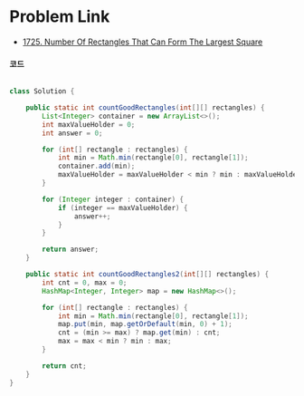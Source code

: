 # Problem Link
- [1725. Number Of Rectangles That Can Form The Largest Square](https://leetcode.com/problems/number-of-rectangles-that-can-form-the-largest-square/)


#### 코드

```java

class Solution {

    public static int countGoodRectangles(int[][] rectangles) {
        List<Integer> container = new ArrayList<>();
        int maxValueHolder = 0;
        int answer = 0;

        for (int[] rectangle : rectangles) {
            int min = Math.min(rectangle[0], rectangle[1]);
            container.add(min);
            maxValueHolder = maxValueHolder < min ? min : maxValueHolder;
        }

        for (Integer integer : container) {
            if (integer == maxValueHolder) {
                answer++;
            }
        }

        return answer;
    }

    public static int countGoodRectangles2(int[][] rectangles) {
        int cnt = 0, max = 0;
        HashMap<Integer, Integer> map = new HashMap<>();

        for (int[] rectangle : rectangles) {
            int min = Math.min(rectangle[0], rectangle[1]);
            map.put(min, map.getOrDefault(min, 0) + 1);
            cnt = (min >= max) ? map.get(min) : cnt;
            max = max < min ? min : max;
        }

        return cnt;
    }
}

```
